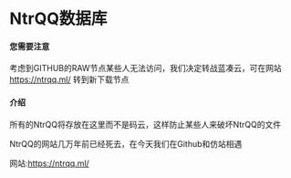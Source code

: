 # NtrQQ数据库
#### 您需要注意
考虑到GITHUB的RAW节点某些人无法访问，我们决定转战蓝凑云，可在网站 https://ntrqq.ml/ 转到新下载节点
#### 介绍
所有的NtrQQ将存放在这里而不是码云，这样防止某些人来破坏NtrQQ的文件<br>

NtrQQ的网站几万年前已经死去，在今天我们在Github和仿站相遇

网站:https://ntrqq.ml/
